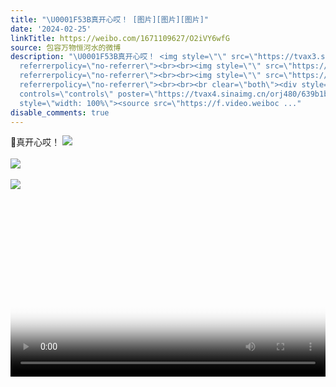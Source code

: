 ```yaml
---
title: "\U0001F53B真开心哎！ [图片][图片][图片]"
date: '2024-02-25'
linkTitle: https://weibo.com/1671109627/O2iVY6wfG
source: 包容万物恒河水的微博
description: "\U0001F53B真开心哎！ <img style=\"\" src=\"https://tvax3.sinaimg.cn/large/639b1bfbly1hn6a19oxmlj20rw0njtk1.jpg\"
  referrerpolicy=\"no-referrer\"><br><br><img style=\"\" src=\"https://tvax4.sinaimg.cn/large/639b1bfbly1hn6a5na92lj20cs0dxgom.jpg\"
  referrerpolicy=\"no-referrer\"><br><br><img style=\"\" src=\"https://tvax1.sinaimg.cn/large/639b1bfbly1hn6a6grfrlj20sg0kmgv0.jpg\"
  referrerpolicy=\"no-referrer\"><br><br><br clear=\"both\"><div style=\"clear: both\"></div><video
  controls=\"controls\" poster=\"https://tvax4.sinaimg.cn/orj480/639b1bfbly1hn6a6tvbelj20k00k0dgi.jpg\"
  style=\"width: 100%\"><source src=\"https://f.video.weiboc ..."
disable_comments: true
---
```

🔻真开心哎！ <img style="" src="https://tvax3.sinaimg.cn/large/639b1bfbly1hn6a19oxmlj20rw0njtk1.jpg" referrerpolicy="no-referrer"><br><br><img style="" src="https://tvax4.sinaimg.cn/large/639b1bfbly1hn6a5na92lj20cs0dxgom.jpg" referrerpolicy="no-referrer"><br><br><img style="" src="https://tvax1.sinaimg.cn/large/639b1bfbly1hn6a6grfrlj20sg0kmgv0.jpg" referrerpolicy="no-referrer"><br><br><br clear="both"><div style="clear: both"></div><video controls="controls" poster="https://tvax4.sinaimg.cn/orj480/639b1bfbly1hn6a6tvbelj20k00k0dgi.jpg" style="width: 100%"><source src="https://f.video.weiboc ...